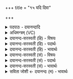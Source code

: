 +++
title = "१५ यदि दिवा"

+++
<details><summary>पदपाठः - दयानन्दादि</summary>

यदि॑। दिवा॑। यदि॑। नक्त॑म्। एना॑ꣳसि। च॒कृ॒म। व॒यम्। वा॒युः। मा॒। तस्मा॑त्। एन॑सः। विश्वा॑त्। मु॒ञ्च॒तु॒। अꣳह॑सः। १५।
</details>

<details><summary>अधिमन्त्रम् (VC)</summary>

- वायुर्देवता
- प्रजापतिर्ऋषिः
- निचृदनुष्टुप्
- गान्धारः
</details>

<details><summary>दयानन्द-सरस्वती (हि) - विषयः</summary>

फिर उसी विषय को अगले मन्त्र में कहा है ॥
</details>

<details><summary>दयानन्द-सरस्वती (हि) - पदार्थः</summary>

पदार्थान्वयभाषाः -  हे विद्वन् ! (यदि) जो (दिवा) दिवस में (यदि) जो (नक्तम्) रात्रि में (एनांसि) अज्ञात अपराधों को (वयम्) हम लोग (चकृम) करें, (तस्मात्) उस (विश्वात्) समग्र (एनसः) अपराध और (अंहसः) दुष्ट व्यसन से (मा) मुझे (वायुः) वायु के समान वर्त्तमान आप्त (मुञ्चतु) पृथक् करे ॥१५ ॥
</details>

<details><summary>दयानन्द-सरस्वती (हि) - भावार्थः</summary>

भावार्थभाषाः -  जो दिवस और रात्रि में अज्ञान से पाप करें, उस पाप से भी सब शिष्यों को शिक्षक लोग पृथक् किया करें ॥१५ ॥
</details>

<details><summary>दयानन्द-सरस्वती (सं) - विषयः</summary>

पुनस्तमेव विषयमाह ॥
</details>

<details><summary>दयानन्द-सरस्वती (सं) - पदार्थः</summary>

पदार्थान्वयभाषाः -  हे विद्वन् ! यदि दिवा यदि नक्तमेनांसि वयं चकृम, तस्माद् विश्वादेनसोंऽहसश्च मा वायुर्मुञ्चतु ॥१५ ॥
</details>

<details><summary>दयानन्द-सरस्वती (सं) - भावार्थः</summary>

भावार्थभाषाः -  यदहोरात्रे अज्ञानात् पापं कुर्य्युस्तस्मादपि पापात् सर्वान् शिष्यान् शिक्षकाः पृथक् कुर्वन्तु ॥१५ ॥
</details>

<details><summary>सविता जोशी ← दयानन्दः (म) - भावार्थः</summary>

भावार्थभाषाः -  जे शिष्य अज्ञानामुळे दिवसा व रात्री पाप करतात त्यांना शिक्षकांनी त्या पापांपासून दूर करावे.
</details>